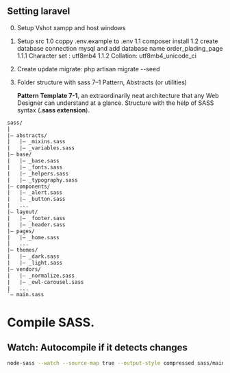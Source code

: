 ## Setting laravel

0. Setup Vshot xampp and host windows

1. Setup src
   1.0 coppy .env.example to .env
   1.1 composer install
   1.2 create database connection mysql and add database name order_plading_page
    1.1.1 Character set : utf8mb4
    1.1.2 Collation: utf8mb4_unicode_ci

2. Create update migrate: php artisan migrate --seed

3. Folder structure with sass 7–1 Pattern, Abstracts (or utilities)

   **Pattern Template 7-1**, an extraordinarily neat architecture that any Web Designer can understand at a glance. Structure with the help of SASS syntax (**.sass extension**).

``` txt
sass/                    
|    
|– abstracts/                   
|   |– _mixins.sass     
|   |– _variables.sass   
|– base/              
|   |– _base.sass   
|   |– _fonts.sass   
|   |– _helpers.sass
|   |– _typography.sass
|– components/   
|   |– _alert.sass     
|   |– _button.sass        
|   ...
|– layout/                
|   |– _footer.sass
|   |– _header.sass
|– pages/                
|   |– _home.sass        
|   ...
|– themes/                
|   |– _dark.sass        
|   |– _light.sass     
|– vendors/                
|   |– _normalize.sass       
|   |– _owl-carousel.sass
|   ...
`– main.sass             
```

# Compile SASS.

## Watch: Autocompile if it detects changes 

``` bash
node-sass --watch --source-map true --output-style compressed sass/main.sass css/main.css
```
